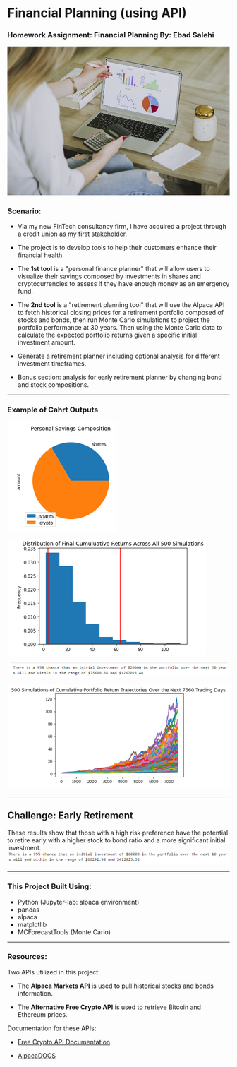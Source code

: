 # Financial Planning (using API)
### Homework Assignment: Financial Planning By: Ebad Salehi

![logo](images/logo.jpg)

### Scenario:
- Via my new FinTech consultancy firm, I have acquired a project through a credit union as my first stakeholder.
- The project is to develop tools to help their customers enhance their financial health.

- The **1st tool** is a "personal finance planner" that will allow users to visualize their savings composed by investments in shares and cryptocurrencies to assess if they have enough money as an emergency fund.

- The **2nd tool** is a "retirement planning tool" that will use the Alpaca API to fetch historical closing prices for a retirement portfolio composed of stocks and bonds, then run Monte Carlo simulations to project the portfolio performance at 30 years. Then using the Monte Carlo data to calculate the expected portfolio returns given a specific initial investment amount.
- Generate a retirement planner including optional analysis for different investment timeframes.
- Bonus section: analysis for early retirement planner by changing bond and stock compositions.

---
### Example of Cahrt Outputs

![pie_chart](images/personal_Savings_composition.png)


![dist](images/distribution_500.png)


![bar](images/30_years.png)


![out1](images/returns_plot.png)

---
## Challenge: Early Retirement

These results show that those with a high risk preference have the potential  to retire early with a higher stock to bond ratio and a more significant initial investment. 
![out2](images/60K_10_Years.png)

---
### This Project Built Using:

* Python (Jupyter-lab: alpaca environment)
* pandas
* alpaca
* matplotlib
* MCForecastTools (Monte Carlo)
---

### Resources:

Two APIs utilized in this project:

* The **Alpaca Markets API** is used to pull historical stocks and bonds information.  
    
* The **Alternative Free Crypto API** is used to retrieve Bitcoin and Ethereum prices.

Documentation for these APIs:

* [Free Crypto API Documentation](https://alternative.me/crypto/api/)

* [AlpacaDOCS](https://alpaca.markets/docs/)


